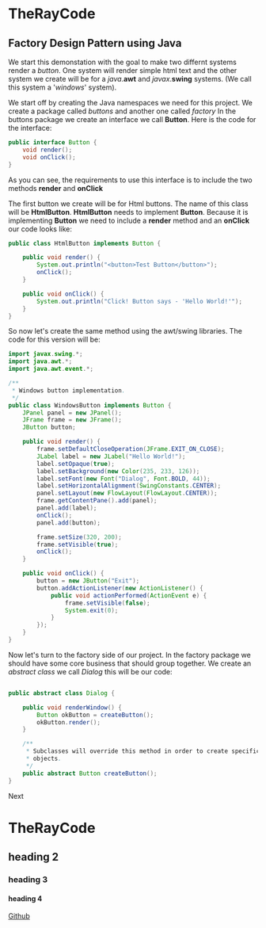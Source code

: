 # TheRayCode
## Factory Design Pattern using Java

We start this demonstation with the goal to make two differnt systems render a *button*.
One system will render simple html text and the other system we create will be for a *java*.**awt** and *javax*.**swing** systems. (We call this system a '*windows*' system).

We start off by creating the Java namespaces we need for this project.
We create a package called *buttons* and another one called *factory*
In the buttons package we create an interface we call **Button**.
Here is the code for the interface: 

```java
public interface Button {
    void render();
    void onClick();
}
```
As you can see, the requirements to use this interface is to include the two methods **render** and **onClick**

The first button we create will be for Html buttons. 
The name of this class will be **HtmlButton**.
**HtmlButton** needs to implement **Button**.
Because it is implementing **Button** we need to include a **render** method and an **onClick** our code looks like:

```java
public class HtmlButton implements Button {

    public void render() {
        System.out.println("<button>Test Button</button>");
        onClick();
    }

    public void onClick() {
        System.out.println("Click! Button says - 'Hello World!'");
    }
}
```
So now let's create the same method using the awt/swing libraries. The code for this version will be:

```java
import javax.swing.*;
import java.awt.*;
import java.awt.event.*;

/**
 * Windows button implementation.
 */
public class WindowsButton implements Button {
    JPanel panel = new JPanel();
    JFrame frame = new JFrame();
    JButton button;

    public void render() {
        frame.setDefaultCloseOperation(JFrame.EXIT_ON_CLOSE);
        JLabel label = new JLabel("Hello World!");
        label.setOpaque(true);
        label.setBackground(new Color(235, 233, 126));
        label.setFont(new Font("Dialog", Font.BOLD, 44));
        label.setHorizontalAlignment(SwingConstants.CENTER);
        panel.setLayout(new FlowLayout(FlowLayout.CENTER));
        frame.getContentPane().add(panel);
        panel.add(label);
        onClick();
        panel.add(button);

        frame.setSize(320, 200);
        frame.setVisible(true);
        onClick();
    }

    public void onClick() {
        button = new JButton("Exit");
        button.addActionListener(new ActionListener() {
            public void actionPerformed(ActionEvent e) {
                frame.setVisible(false);
                System.exit(0);
            }
        });
    }
}
```
Now let's turn to the factory side of our project.
In the factory package we should have some core business that should group together.
We create an *abstract class* we call *Dialog* this will be our code:
```java

public abstract class Dialog {

    public void renderWindow() {
        Button okButton = createButton();
        okButton.render();
    }

    /**
     * Subclasses will override this method in order to create specific button
     * objects.
     */
    public abstract Button createButton();
}

```
Next

# TheRayCode
## heading 2
### heading 3
#### heading 4

[Github](https://www.TheRayCode.com)
